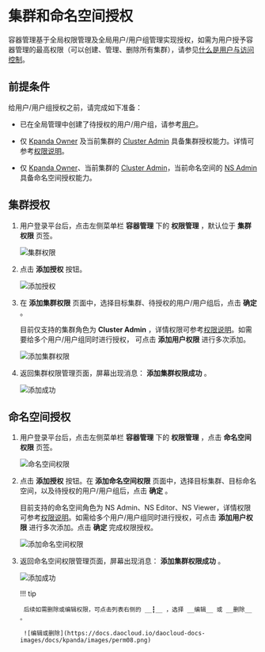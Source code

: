 # 集群和命名空间授权

容器管理基于全局权限管理及全局用户/用户组管理实现授权，如需为用户授予容器管理的最高权限（可以创建、管理、删除所有集群），请参见[什么是用户与访问控制](../../../ghippo/user-guide/access-control/iam.md)。

## 前提条件

给用户/用户组授权之前，请完成如下准备：

- 已在全局管理中创建了待授权的用户/用户组，请参考[用户](../../../ghippo/user-guide/access-control/user.md)。

- 仅 [Kpanda Owner](../../../ghippo/user-guide/access-control/global.md) 及当前集群的 [Cluster Admin](permission-brief.md) 具备集群授权能力。详情可参考[权限说明](permission-brief.md)。

- 仅 [Kpanda Owner](../../../ghippo/user-guide/access-control/global.md)、当前集群的 [Cluster Admin](permission-brief.md)，当前命名空间的 [NS Admin](permission-brief.md) 具备命名空间授权能力。

## 集群授权

1. 用户登录平台后，点击左侧菜单栏 __容器管理__ 下的 __权限管理__ ，默认位于 __集群权限__ 页签。

    ![集群权限](https://docs.daocloud.io/daocloud-docs-images/docs/kpanda/images/perm01.png)

2. 点击 __添加授权__ 按钮。

    ![添加授权](https://docs.daocloud.io/daocloud-docs-images/docs/kpanda/images/perm02.png)

3. 在 __添加集群权限__ 页面中，选择目标集群、待授权的用户/用户组后，点击 __确定__ 。

    目前仅支持的集群角色为 __Cluster Admin__ ，详情权限可参考[权限说明](permission-brief.md)。如需要给多个用户/用户组同时进行授权， 可点击 __添加用户权限__ 进行多次添加。

    ![添加集群权限](https://docs.daocloud.io/daocloud-docs-images/docs/kpanda/images/perm03.png)

4. 返回集群权限管理页面，屏幕出现消息： __添加集群权限成功__ 。

    ![添加成功](https://docs.daocloud.io/daocloud-docs-images/docs/kpanda/images/perm04.png)

## 命名空间授权

1. 用户登录平台后，点击左侧菜单栏 __容器管理__ 下的 __权限管理__ ，点击 __命名空间权限__ 页签。

    ![命名空间权限](https://docs.daocloud.io/daocloud-docs-images/docs/kpanda/images/perm05.png)

2. 点击 __添加授权__ 按钮。在 __添加命名空间权限__ 页面中，选择目标集群、目标命名空间，以及待授权的用户/用户组后，点击 __确定__ 。

    目前支持的命名空间角色为 NS Admin、NS Editor、NS Viewer，详情权限可参考[权限说明](permission-brief.md)。如需给多个用户/用户组同时进行授权，可点击 __添加用户权限__ 进行多次添加。点击 __确定__ 完成权限授权。

    ![添加命名空间权限](https://docs.daocloud.io/daocloud-docs-images/docs/kpanda/images/perm06.png)

3. 返回命名空间权限管理页面，屏幕出现消息： __添加集群权限成功__ 。

    ![添加成功](https://docs.daocloud.io/daocloud-docs-images/docs/kpanda/images/perm07.png)

    !!! tip

        后续如需删除或编辑权限，可点击列表右侧的 __┇__ ，选择 __编辑__ 或 __删除__ 。

        ![编辑或删除](https://docs.daocloud.io/daocloud-docs-images/docs/kpanda/images/perm08.png)
